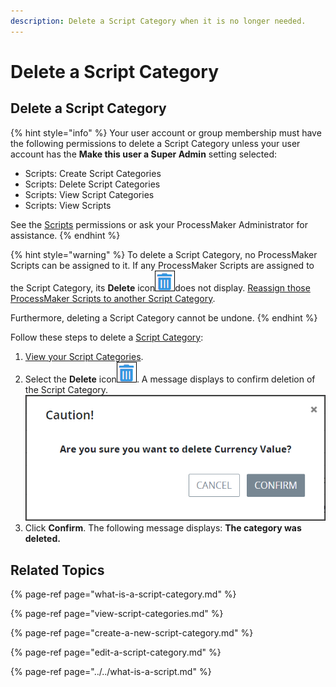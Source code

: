 ```yaml
---
description: Delete a Script Category when it is no longer needed.
---
```


# Delete a Script Category

## Delete a Script Category

{% hint style="info" %}
Your user account or group membership must have the following permissions to delete a Script Category unless your user account has the **Make this user a Super Admin** setting selected:

* Scripts: Create Script Categories
* Scripts: Delete Script Categories
* Scripts: View Script Categories
* Scripts: View Scripts

See the [Scripts](../../../../processmaker-administration/permission-descriptions-for-users-and-groups.md#scripts) permissions or ask your ProcessMaker Administrator for assistance.
{% endhint %}

{% hint style="warning" %}
To delete a Script Category, no ProcessMaker Scripts can be assigned to it. If any ProcessMaker Scripts are assigned to the Script Category, its **Delete** icon![](../../../../.gitbook/assets/trash-icon-process-modeler-processes.png)does not display. [Reassign those ProcessMaker Scripts to another Script Category](../edit-script-configuration.md#configure-a-processmaker-script).

Furthermore, deleting a Script Category cannot be undone.
{% endhint %}

Follow these steps to delete a [Script Category](what-is-a-script-category.md):

1. [View your Script Categories](view-script-categories.md#view-script-categories).
2. Select the **Delete** icon![](../../../../.gitbook/assets/trash-icon-process-modeler-processes.png). A message displays to confirm deletion of the Script Category. ![](../../../../.gitbook/assets/caution-delete-script-category-processes.png) 
3. Click **Confirm**. The following message displays: **The category was deleted.**

## Related Topics

{% page-ref page="what-is-a-script-category.md" %}

{% page-ref page="view-script-categories.md" %}

{% page-ref page="create-a-new-script-category.md" %}

{% page-ref page="edit-a-script-category.md" %}

{% page-ref page="../../what-is-a-script.md" %}

